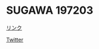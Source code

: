 # SUGAWA 197203

[リンク](https://sugawa197203.github.io/ "リンクへ移動")

[Twitter](https://twitter.com/sugawa2018616 "My twitter")
